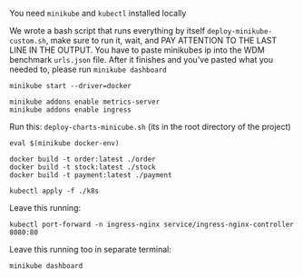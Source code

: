 You need `minikube` and `kubectl` installed locally

We wrote a bash script that runs everything by itself `deploy-minikube-custom.sh`, make sure to run it, wait, and PAY ATTENTION TO THE LAST LINE IN THE OUTPUT. You have to paste minikubes ip into the WDM benchmark `urls.json` file.
After it finishes and you've pasted what you needed to, please run `minikube dashboard`



```
minikube start --driver=docker
```
```
minikube addons enable metrics-server
minikube addons enable ingress
```
Run this: `deploy-charts-minicube.sh` (its in the root directory of the project)
```
eval $(minikube docker-env)
```
```
docker build -t order:latest ./order
docker build -t stock:latest ./stock
docker build -t payment:latest ./payment
```
```
kubectl apply -f ./k8s
```
Leave this running:
```
kubectl port-forward -n ingress-nginx service/ingress-nginx-controller 8080:80
```

Leave this running too in separate terminal:
```
minikube dashboard
```
